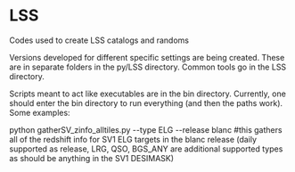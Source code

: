 # LSS
Codes used to create LSS catalogs and randoms

Versions developed for different specific settings are being created. These are in separate folders in the py/LSS directory. Common tools go in the LSS directory.

Scripts meant to act like executables are in the bin directory. Currently, one should enter the bin directory to run everything (and then the paths work). Some examples:

python gatherSV_zinfo_alltiles.py --type ELG --release blanc #this gathers all of the redshift info for SV1 ELG targets in the blanc release (daily supported as release, LRG, QSO, BGS_ANY are additional supported types as should be anything in the SV1 DESIMASK)
